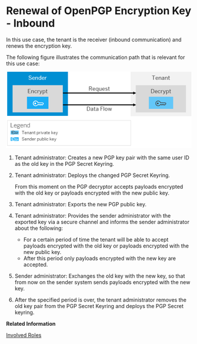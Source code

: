 <!-- loio66cbb514a6394d30aaa229fa265b3b5a -->

# Renewal of OpenPGP Encryption Key - Inbound

In this use case, the tenant is the receiver \(inbound communication\) and renews the encryption key.

The following figure illustrates the communication path that is relevant for this use case:

 ![](images/Renewal_PGP_Encrypt_Inbound_a95879a.png) 

1.  Tenant administrator: Creates a new PGP key pair with the same user ID as the old key in the PGP Secret Keyring.
2.  Tenant administrator: Deploys the changed PGP Secret Keyring.

    From this moment on the PGP decryptor accepts payloads encrypted with the old key or payloads encrypted with the new public key.

3.  Tenant administrator: Exports the new PGP public key.
4.  Tenant administrator: Provides the sender administrator with the exported key via a secure channel and informs the sender administrator about the following:
    -   For a certain period of time the tenant will be able to accept payloads encrypted with the old key or payloads encrypted with the new public key.
    -   After this period only payloads encrypted with the new key are accepted.

5.  Sender administrator: Exchanges the old key with the new key, so that from now on the sender system sends payloads encrypted with the new key.
6.  After the specified period is over, the tenant administrator removes the old key pair from the PGP Secret Keyring and deploys the PGP Secret keyring.

**Related Information**  


[Involved Roles](involved-roles-3968091.md "The security artifact renewal process requires that different persons perform a sequence of steps in a coordinated way on each side of the communication. The exact sequence depends on the kind of security material which is renewed and on the use case.")

